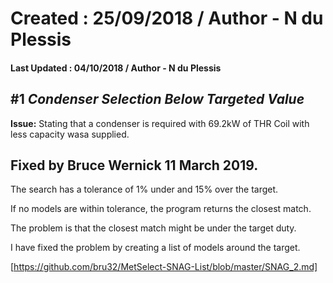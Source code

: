 # Created : 25/09/2018 / Author - N du Plessis
#### Last Updated : 04/10/2018 / Author - N du Plessis

##  #1 **_Condenser Selection Below Targeted Value_**

**Issue:** Stating that a condenser is required with 69.2kW of THR
Coil with less capacity wasa supplied.


## Fixed by Bruce Wernick 11 March 2019.

The search has a tolerance of 1% under and 15% over the target.

If no models are within tolerance, the program returns the closest match.

The problem is that the closest match might be under the target duty.

I have fixed the problem by creating a list of models around the target.



[https://github.com/bru32/MetSelect-SNAG-List/blob/master/SNAG_2.md]
